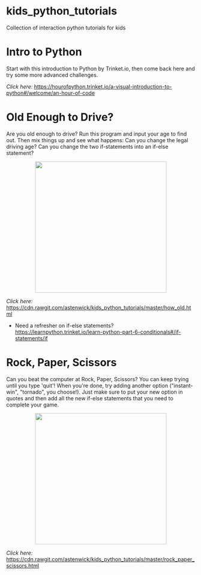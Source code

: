 # kids_python_tutorials
Collection of interaction python tutorials for kids

# **Intro to Python**
Start with this introduction to Python by Trinket.io, then come back here and try some more advanced challenges.

*Click here:* https://hourofpython.trinket.io/a-visual-introduction-to-python#/welcome/an-hour-of-code

# **Old Enough to Drive?**
Are you old enough to drive? Run this program and input your age to find out. Then mix things up and see what happens: Can you change the legal driving age? Can you change the two if-statements into an if-else statement?

<p align="center">
  <img src="https://vwofstreetsboro.files.wordpress.com/2015/02/new-girl-driver-cartoon.jpg" width="350"/>
</p>

*Click here:* https://cdn.rawgit.com/astenwick/kids_python_tutorials/master/how_old.html
 - Need a refresher on if-else statements? https://learnpython.trinket.io/learn-python-part-6-conditionals#/if-statements/if


# **Rock, Paper, Scissors**
Can you beat the computer at Rock, Paper, Scissors? You can keep trying until you type 'quit'! When you're done, try adding another option ("instant-win", "tornado", you choose!). Just make sure to put your new option in quotes and then add all the new if-else statements that you need to complete your game.
<p align="center">
  <img src="http://images.easyfreeclipart.com/1162/rock-paper-1162265.png" width="350"/>
</p>

*Click here:* https://cdn.rawgit.com/astenwick/kids_python_tutorials/master/rock_paper_scissors.html

 
